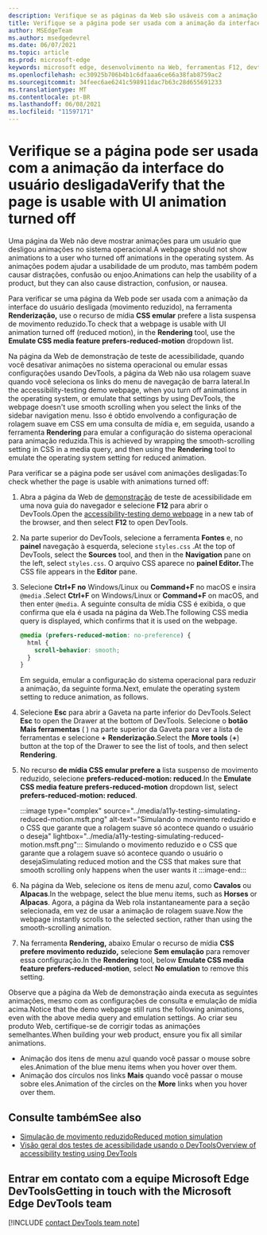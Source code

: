 ```yaml
---
description: Verifique se as páginas da Web são usáveis com a animação da interface do usuário desligada (movimento reduzido) usando o recurso de mídia CSS emular prefere a lista suspensa de movimento reduzido na ferramenta Rendering.
title: Verifique se a página pode ser usada com a animação da interface do usuário desligada
author: MSEdgeTeam
ms.author: msedgedevrel
ms.date: 06/07/2021
ms.topic: article
ms.prod: microsoft-edge
keywords: microsoft edge, desenvolvimento na Web, ferramentas F12, devtools
ms.openlocfilehash: ec30925b706b4b1c6dfaaa6ce66a38fab8759ac2
ms.sourcegitcommit: 34feec6ae6241c598911dac7b63c28d655691233
ms.translationtype: MT
ms.contentlocale: pt-BR
ms.lasthandoff: 06/08/2021
ms.locfileid: "11597171"
---
```

# <a name="verify-that-the-page-is-usable-with-ui-animation-turned-off"></a><span data-ttu-id="4d9a7-104">Verifique se a página pode ser usada com a animação da interface do usuário desligada</span><span class="sxs-lookup"><span data-stu-id="4d9a7-104">Verify that the page is usable with UI animation turned off</span></span>

<span data-ttu-id="4d9a7-105">Uma página da Web não deve mostrar animações para um usuário que desligou animações no sistema operacional.</span><span class="sxs-lookup"><span data-stu-id="4d9a7-105">A webpage should not show animations to a user who turned off animations in the operating system.</span></span>  <span data-ttu-id="4d9a7-106">As animações podem ajudar a usabilidade de um produto, mas também podem causar distrações, confusão ou enjoo.</span><span class="sxs-lookup"><span data-stu-id="4d9a7-106">Animations can help the usability of a product, but they can also cause distraction, confusion, or nausea.</span></span>

<span data-ttu-id="4d9a7-107">Para verificar se uma página da Web pode ser usada com a animação da interface do usuário desligada (movimento reduzido), na ferramenta **Renderização,** use o recurso de mídia **CSS emular** prefere a lista suspensa de movimento reduzido.</span><span class="sxs-lookup"><span data-stu-id="4d9a7-107">To check that a webpage is usable with UI animation turned off (reduced motion), in the **Rendering** tool, use the **Emulate CSS media feature prefers-reduced-motion** dropdown list.</span></span>

<span data-ttu-id="4d9a7-108">Na página da Web de demonstração de teste de acessibilidade, quando você desativar animações no sistema operacional ou emular essas configurações usando DevTools, a página da Web não usa rolagem suave quando você seleciona os links do menu de navegação de barra lateral.</span><span class="sxs-lookup"><span data-stu-id="4d9a7-108">In the accessibility-testing demo webpage, when you turn off animations in the operating system, or emulate that settings by using DevTools, the webpage doesn't use smooth scrolling when you select the links of the sidebar navigation menu.</span></span>  <span data-ttu-id="4d9a7-109">Isso é obtido envolvendo a configuração de rolagem suave em CSS em uma consulta de mídia e, em seguida, usando a ferramenta **Rendering** para emular a configuração do sistema operacional para animação reduzida.</span><span class="sxs-lookup"><span data-stu-id="4d9a7-109">This is achieved by wrapping the smooth-scrolling setting in CSS in a media query, and then using the **Rendering** tool to emulate the operating system setting for reduced animation.</span></span>

<span data-ttu-id="4d9a7-110">Para verificar se a página pode ser usável com animações desligadas:</span><span class="sxs-lookup"><span data-stu-id="4d9a7-110">To check whether the page is usable with animations turned off:</span></span>

1.  <span data-ttu-id="4d9a7-111">Abra a página da Web de [demonstração][DevToolsA11yErrorsDemopage] de teste de acessibilidade em uma nova guia do navegador e selecione **F12** para abrir o DevTools.</span><span class="sxs-lookup"><span data-stu-id="4d9a7-111">Open the [accessibility-testing demo webpage][DevToolsA11yErrorsDemopage] in a new tab of the browser, and then select **F12** to open DevTools.</span></span>

1.  <span data-ttu-id="4d9a7-112">Na parte superior do DevTools, selecione a ferramenta **Fontes** e, no **painel** navegação à esquerda, selecione `styles.css` .</span><span class="sxs-lookup"><span data-stu-id="4d9a7-112">At the top of DevTools, select the **Sources** tool, and then in the **Navigation** pane on the left, select `styles.css`.</span></span>  <span data-ttu-id="4d9a7-113">O arquivo CSS aparece no **painel Editor.**</span><span class="sxs-lookup"><span data-stu-id="4d9a7-113">The CSS file appears in the **Editor** pane.</span></span>

1.  <span data-ttu-id="4d9a7-114">Selecione **Ctrl+F no** Windows/Linux ou **Command+F** no macOS e insira `@media` .</span><span class="sxs-lookup"><span data-stu-id="4d9a7-114">Select **Ctrl+F** on Windows/Linux or **Command+F** on macOS, and then enter `@media`.</span></span>  <span data-ttu-id="4d9a7-115">A seguinte consulta de mídia CSS é exibida, o que confirma que ela é usada na página da Web.</span><span class="sxs-lookup"><span data-stu-id="4d9a7-115">The following CSS media query is displayed, which confirms that it is used on the webpage.</span></span>

    ```css
    @media (prefers-reduced-motion: no-preference) {
      html {
        scroll-behavior: smooth;
      }
    }
    ```

    <span data-ttu-id="4d9a7-116">Em seguida, emular a configuração do sistema operacional para reduzir a animação, da seguinte forma.</span><span class="sxs-lookup"><span data-stu-id="4d9a7-116">Next, emulate the operating system setting to reduce animation, as follows.</span></span>

1.  <span data-ttu-id="4d9a7-117">Selecione **Esc** para abrir a Gaveta na parte inferior do DevTools.</span><span class="sxs-lookup"><span data-stu-id="4d9a7-117">Select **Esc** to open the Drawer at the bottom of DevTools.</span></span>  <span data-ttu-id="4d9a7-118">Selecione o **botão Mais ferramentas** ( ) na parte superior da Gaveta para ver a lista de ferramentas e selecione **+** **Renderização**.</span><span class="sxs-lookup"><span data-stu-id="4d9a7-118">Select the **More tools** (**+**) button at the top of the Drawer to see the list of tools, and then select **Rendering**.</span></span>  

1.  <span data-ttu-id="4d9a7-119">No recurso **de mídia CSS emular prefere a** lista suspenso de movimento reduzido, selecione **prefers-reduced-motion: reduced**.</span><span class="sxs-lookup"><span data-stu-id="4d9a7-119">In the **Emulate CSS media feature prefers-reduced-motion** dropdown list, select **prefers-reduced-motion: reduced**.</span></span>

    :::image type="complex" source="../media/a11y-testing-simulating-reduced-motion.msft.png" alt-text="Simulando o movimento reduzido e o CSS que garante que a rolagem suave só acontece quando o usuário o deseja" lightbox="../media/a11y-testing-simulating-reduced-motion.msft.png":::
        <span data-ttu-id="4d9a7-121">Simulando o movimento reduzido e o CSS que garante que a rolagem suave só acontece quando o usuário o deseja</span><span class="sxs-lookup"><span data-stu-id="4d9a7-121">Simulating reduced motion and the CSS that makes sure that smooth scrolling only happens when the user wants it</span></span>
    :::image-end:::

1.  <span data-ttu-id="4d9a7-122">Na página da Web, selecione os itens de menu azul, como **Cavalos** ou **Alpacas**.</span><span class="sxs-lookup"><span data-stu-id="4d9a7-122">In the webpage, select the blue menu items, such as **Horses** or **Alpacas**.</span></span>  <span data-ttu-id="4d9a7-123">Agora, a página da Web rola instantaneamente para a seção selecionada, em vez de usar a animação de rolagem suave.</span><span class="sxs-lookup"><span data-stu-id="4d9a7-123">Now the webpage instantly scrolls to the selected section, rather than using the smooth-scrolling animation.</span></span>

1.  <span data-ttu-id="4d9a7-124">Na ferramenta **Rendering,** abaixo Emular o recurso de mídia **CSS prefere movimento reduzido,** selecione **Sem emulação** para remover essa configuração.</span><span class="sxs-lookup"><span data-stu-id="4d9a7-124">In the **Rendering** tool, below **Emulate CSS media feature prefers-reduced-motion**, select **No emulation** to remove this setting.</span></span>
   
<span data-ttu-id="4d9a7-125">Observe que a página da Web de demonstração ainda executa as seguintes animações, mesmo com as configurações de consulta e emulação de mídia acima.</span><span class="sxs-lookup"><span data-stu-id="4d9a7-125">Notice that the demo webpage still runs the following animations, even with the above media query and emulation settings.</span></span> <span data-ttu-id="4d9a7-126">Ao criar seu produto Web, certifique-se de corrigir todas as animações semelhantes.</span><span class="sxs-lookup"><span data-stu-id="4d9a7-126">When building your web product, ensure you fix all similar animations.</span></span>  
*  <span data-ttu-id="4d9a7-127">Animação dos itens de menu azul quando você passar o mouse sobre eles.</span><span class="sxs-lookup"><span data-stu-id="4d9a7-127">Animation of the blue menu items when you hover over them.</span></span>
*  <span data-ttu-id="4d9a7-128">Animação dos círculos nos links **Mais** quando você passar o mouse sobre eles.</span><span class="sxs-lookup"><span data-stu-id="4d9a7-128">Animation of the circles on the **More** links when you hover over them.</span></span>



## <a name="see-also"></a><span data-ttu-id="4d9a7-129">Consulte também</span><span class="sxs-lookup"><span data-stu-id="4d9a7-129">See also</span></span>

*  [<span data-ttu-id="4d9a7-130">Simulação de movimento reduzido</span><span class="sxs-lookup"><span data-stu-id="4d9a7-130">Reduced motion simulation</span></span>](reduced-motion-simulation.md)
*  [<span data-ttu-id="4d9a7-131">Visão geral dos testes de acessibilidade usando o DevTools</span><span class="sxs-lookup"><span data-stu-id="4d9a7-131">Overview of accessibility testing using DevTools</span></span>](accessibility-testing-in-devtools.md)


## <a name="getting-in-touch-with-the-microsoft-edge-devtools-team"></a><span data-ttu-id="4d9a7-132">Entrar em contato com a equipe Microsoft Edge DevTools</span><span class="sxs-lookup"><span data-stu-id="4d9a7-132">Getting in touch with the Microsoft Edge DevTools team</span></span>  

[!INCLUDE [contact DevTools team note](../includes/contact-devtools-team-note.md)]  


<!-- links -->
[DevToolsA11yErrorsDemopage]: https://microsoftedge.github.io/DevToolsSamples/a11y-testing/page-with-errors.html "Webpage de demonstração de teste de acessibilidade | GitHub"
